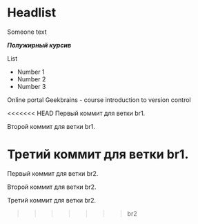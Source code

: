 # Headlist

Someone text

***Полужирный курсив***

List

* Number 1
* Number 2
* Number 3

Online portal Geekbrains - course introduction to version control

<<<<<<< HEAD
Первый коммит для ветки br1.

Второй коммит для ветки br1.

Третий коммит для ветки br1.
=======
Первый коммит для ветки br2.

Второй коммит для ветки br2.

Третий коммит для ветки br2.
>>>>>>> br2
